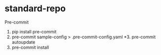 # standard-repo

Pre-commit
1. pip install pre-commit
2. pre-commit sample-config > .pre-commit-config.yaml
\*3. pre-commit autoupdate
4. pre-commit install
